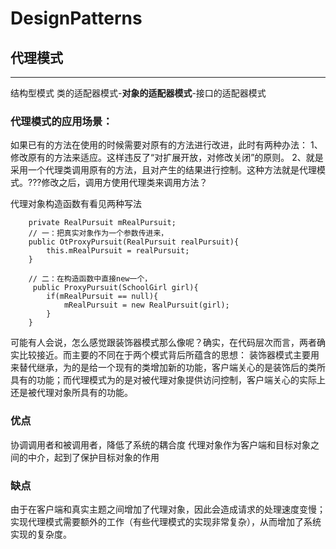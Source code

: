 # DesignPatterns

## 代理模式
---

结构型模式
类的适配器模式-**对象的适配器模式**-接口的适配器模式

### 代理模式的应用场景：
如果已有的方法在使用的时候需要对原有的方法进行改进，此时有两种办法：
1、修改原有的方法来适应。这样违反了“对扩展开放，对修改关闭”的原则。
2、就是采用一个代理类调用原有的方法，且对产生的结果进行控制。这种方法就是代理模式。???修改之后，调用方使用代理类来调用方法？

代理对象构造函数有看见两种写法
```
    private RealPursuit mRealPursuit;
    // 一：把真实对象作为一个参数传进来，
    public OtProxyPursuit(RealPursuit realPursuit){
        this.mRealPursuit = realPursuit;
    }
    
    // 二：在构造函数中直接new一个，
     public ProxyPursuit(SchoolGirl girl){
        if(mRealPursuit == null){
            mRealPursuit = new RealPursuit(girl);
        }
    }
```

可能有人会说，怎么感觉跟装饰器模式那么像呢？确实，在代码层次而言，两者确实比较接近。而主要的不同在于两个模式背后所蕴含的思想：
装饰器模式主要用来替代继承，为的是给一个现有的类增加新的功能，客户端关心的是装饰后的类所具有的功能；而代理模式为的是对被代理对象提供访问控制，客户端关心的实际上还是被代理对象所具有的功能。

### 优点
协调调用者和被调用者，降低了系统的耦合度
代理对象作为客户端和目标对象之间的中介，起到了保护目标对象的作用

### 缺点
由于在客户端和真实主题之间增加了代理对象，因此会造成请求的处理速度变慢；
实现代理模式需要额外的工作（有些代理模式的实现非常复杂），从而增加了系统实现的复杂度。
